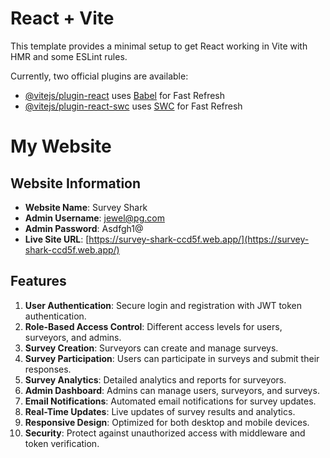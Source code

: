 # React + Vite

This template provides a minimal setup to get React working in Vite with HMR and some ESLint rules.

Currently, two official plugins are available:

- [@vitejs/plugin-react](https://github.com/vitejs/vite-plugin-react/blob/main/packages/plugin-react/README.md) uses [Babel](https://babeljs.io/) for Fast Refresh
- [@vitejs/plugin-react-swc](https://github.com/vitejs/vite-plugin-react-swc) uses [SWC](https://swc.rs/) for Fast Refresh

# My Website

## Website Information
- **Website Name**: Survey Shark
- **Admin Username**: jewel@pg.com
- **Admin Password**: Asdfgh1@
- **Live Site URL**: [https://survey-shark-ccd5f.web.app/](https://survey-shark-ccd5f.web.app/)

## Features
1. **User Authentication**: Secure login and registration with JWT token authentication.
2. **Role-Based Access Control**: Different access levels for users, surveyors, and admins.
3. **Survey Creation**: Surveyors can create and manage surveys.
4. **Survey Participation**: Users can participate in surveys and submit their responses.
5. **Survey Analytics**: Detailed analytics and reports for surveyors.
6. **Admin Dashboard**: Admins can manage users, surveyors, and surveys.
7. **Email Notifications**: Automated email notifications for survey updates.
8. **Real-Time Updates**: Live updates of survey results and analytics.
9. **Responsive Design**: Optimized for both desktop and mobile devices.
10. **Security**: Protect against unauthorized access with middleware and token verification.



